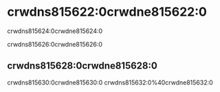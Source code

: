 # crwdns815622:0crwdne815622:0

<p class="description">crwdns815624:0crwdne815624:0</p>

crwdns815626:0crwdne815626:0

## crwdns815628:0crwdne815628:0

crwdns815630:0crwdne815630:0 crwdns815632:0%40crwdne815632:0